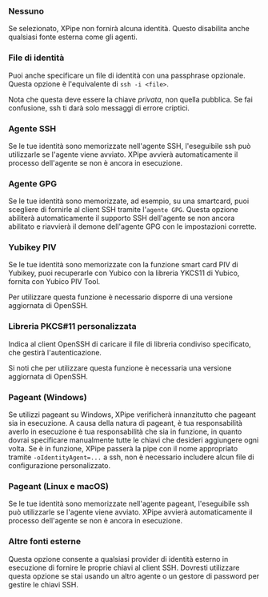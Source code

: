 ### Nessuno

Se selezionato, XPipe non fornirà alcuna identità. Questo disabilita anche qualsiasi fonte esterna come gli agenti.

### File di identità

Puoi anche specificare un file di identità con una passphrase opzionale.
Questa opzione è l'equivalente di `ssh -i <file>`.

Nota che questa deve essere la chiave *privata*, non quella pubblica.
Se fai confusione, ssh ti darà solo messaggi di errore criptici.

### Agente SSH

Se le tue identità sono memorizzate nell'agente SSH, l'eseguibile ssh può utilizzarle se l'agente viene avviato.
XPipe avvierà automaticamente il processo dell'agente se non è ancora in esecuzione.

### Agente GPG

Se le tue identità sono memorizzate, ad esempio, su una smartcard, puoi scegliere di fornirle al client SSH tramite l'`agente GPG`.
Questa opzione abiliterà automaticamente il supporto SSH dell'agente se non ancora abilitato e riavvierà il demone dell'agente GPG con le impostazioni corrette.

### Yubikey PIV

Se le tue identità sono memorizzate con la funzione smart card PIV di Yubikey, puoi recuperarle con Yubico
con la libreria YKCS11 di Yubico, fornita con Yubico PIV Tool.

Per utilizzare questa funzione è necessario disporre di una versione aggiornata di OpenSSH.

### Libreria PKCS#11 personalizzata

Indica al client OpenSSH di caricare il file di libreria condiviso specificato, che gestirà l'autenticazione.

Si noti che per utilizzare questa funzione è necessaria una versione aggiornata di OpenSSH.

### Pageant (Windows)

Se utilizzi pageant su Windows, XPipe verificherà innanzitutto che pageant sia in esecuzione.
A causa della natura di pageant, è tua responsabilità averlo in esecuzione
è tua responsabilità che sia in funzione, in quanto dovrai specificare manualmente tutte le chiavi che desideri aggiungere ogni volta.
Se è in funzione, XPipe passerà la pipe con il nome appropriato tramite
`-oIdentityAgent=...` a ssh, non è necessario includere alcun file di configurazione personalizzato.

### Pageant (Linux e macOS)

Se le tue identità sono memorizzate nell'agente pageant, l'eseguibile ssh può utilizzarle se l'agente viene avviato.
XPipe avvierà automaticamente il processo dell'agente se non è ancora in esecuzione.

### Altre fonti esterne

Questa opzione consente a qualsiasi provider di identità esterno in esecuzione di fornire le proprie chiavi al client SSH. Dovresti utilizzare questa opzione se stai usando un altro agente o un gestore di password per gestire le chiavi SSH.
